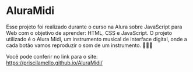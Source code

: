 # AluraMidi

Esse projeto foi realizado durante o curso na Alura sobre JavaScript para Web com o objetivo de aprender: HTML, CSS e JavaScript.
O projeto utilizado é o Alura Midi, um instrumento musical de interface digital, onde a cada botão vamos reproduzir o som de um instrumento.
🎵🎵🎵

Você pode conferir no link para o site:
https://priscilamello.github.io/AluraMidi/
